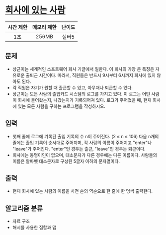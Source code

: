# [회사에 있는 사람](https://www.acmicpc.net/problem/7785)

|시간 제한|메모리 제한|난이도|
|:-------:|:---------:|:---:|
|1초|256MB|실버5|

## 문제
- 상근이는 세계적인 소프트웨어 회사 기글에서 일한다. 이 회사의 가장 큰 특징은 자유로운 출퇴근 시간이다. 따라서, 직원들은 반드시 9시부터 6시까지 회사에 있지 않아도 된다.
- 각 직원은 자기가 원할 때 출근할 수 있고, 아무때나 퇴근할 수 있다.
- 상근이는 모든 사람의 출입카드 시스템의 로그를 가지고 있다. 이 로그는 어떤 사람이 회사에 들어왔는지, 나갔는지가 기록되어져 있다. 로그가 주어졌을 때, 현재 회사에 있는 모든 사람을 구하는 프로그램을 작성하시오.

## 입력
- 첫째 줄에 로그에 기록된 출입 기록의 수 n이 주어진다. (2 ≤ n ≤ 106) 다음 n개의 줄에는 출입 기록이 순서대로 주어지며, 각 사람의 이름이 주어지고 "enter"나 "leave"가 주어진다. "enter"인 경우는 출근, "leave"인 경우는 퇴근이다.
- 회사에는 동명이인이 없으며, 대소문자가 다른 경우에는 다른 이름이다. 사람들의 이름은 알파벳 대소문자로 구성된 5글자 이하의 문자열이다.

## 출력
- 현재 회사에 있는 사람의 이름을 사전 순의 역순으로 한 줄에 한 명씩 출력한다.

## 알고리즘 분류
- 자료 구조
- 해시를 사용한 집합과 맵